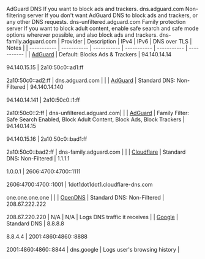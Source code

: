 AdGuard DNS
If you want to block ads and trackers.
dns.adguard.com
Non-filtering server
If you don't want AdGuard DNS to block ads and trackers, or any other DNS requests.
dns-unfiltered.adguard.com
Family protection server
If you want to block adult content, enable safe search and safe mode options wherever possible, and also block ads and trackers.
dns-family.adguard.com
| Provider | Description | IPv4 | IPv6 | DNS over TLS | Notes |
| ----------- | ----------- | ----------- | ----------- | ----------- | ----------- |
| [AdGuard](https://adguard-dns.io/en/public-dns.html) | Default: Blocks Ads & Trackers | 94.140.14.14 <br><br> 94.140.15.15 | 2a10:50c0::ad1:ff <br><br> 2a10:50c0::ad2:ff | dns.adguard.com | |
| [AdGuard](https://adguard-dns.io/en/public-dns.html) | Standard DNS: Non-Filtered | 94.140.14.140 <br><br> 94.140.14.141 | 2a10:50c0::1:ff <br><br> 2a10:50c0::2:ff | dns-unfiltered.adguard.com| |
| [AdGuard](https://adguard-dns.io/en/public-dns.html) | Family Filter: Safe Search Enabled, Block Adult Content, Block Ads, Block Trackers | 94.140.14.15 <br><br> 94.140.15.16 | 2a10:50c0::bad1:ff <br><br> 2a10:50c0::bad2:ff | dns-family.adguard.com | |
| [Cloudflare](https://developers.cloudflare.com/1.1.1.1/setup/router/) | Standard DNS: Non-Filtered | 1.1.1.1 <br><br> 1.0.0.1 | 2606:4700:4700::1111 <br><br> 2606:4700:4700::1001 | 1dot1dot1dot1.cloudflare-dns.com <br><br> one.one.one.one | |
| [OpenDNS](https://www.opendns.com/) | Standard DNS: Non-Filtered | 208.67.222.222 <br><br> 208.67.220.220 | N/A | N/A | Logs DNS traffic it receives |
| [Google](https://developers.google.com/speed/public-dns/docs/using) | Standard DNS | 8.8.8.8 <br><br> 8.8.4.4 | 2001:4860:4860::8888 <br><br> 2001:4860:4860::8844 | dns.google | Logs user's browsing history |

